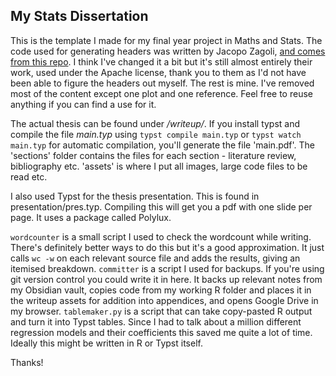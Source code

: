 ## My Stats Dissertation

This is the template I made for my final year project in Maths and Stats.
The code used for generating headers was written by Jacopo Zagoli, [and comes from this repo](https://github.com/zagoli/simple-typst-thesis).
I think I've changed it a bit but it's still almost entirely their work, used under the Apache license, thank you to them as I'd not have been able to figure the headers out myself.
The rest is mine. I've removed most of the content except one plot and one reference.
Feel free to reuse anything if you can find a use for it.

The actual thesis can be found under */writeup/*. If you install typst and compile the file *main.typ* using `typst compile main.typ` or `typst watch main.typ` for automatic compilation, you'll generate the file 'main.pdf'. The 'sections' folder contains the files for each section - literature review, bibliography etc. 'assets' is where I put all images, large code files to be read etc.

I also used Typst for the thesis presentation. This is found in presentation/pres.typ. Compiling this will get you a pdf with one slide per page. It uses a package called Polylux.



`wordcounter` is a small script I used to check the wordcount while writing. There's definitely better ways to do this but it's a good approximation. It just calls `wc -w` on each relevant source file and adds the results, giving an itemised breakdown.
`committer` is a script I used for backups. If you're using git version control you could write it in here. It backs up relevant notes from my Obsidian vault, copies code from my working R folder and places it in the writeup assets for addition into appendices, and opens Google Drive in my browser.
`tablemaker.py` is a script that can take copy-pasted R output and turn it into Typst tables. Since I had to talk about a million different regression models and their coefficients this saved me quite a lot of time. Ideally this might be written in R or Typst itself.

Thanks!
